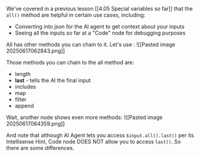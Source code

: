 
We've covered in a previous lesson [[4.05 Special variables so far]] that the `all()` method are helpful in certain use cases, including:
- Converting into json for the AI agent to get context about your inputs
- Seeing all the inputs so far at a "Code" node for debugging purposes

All has other methods you can chain to it. Let's use :
![[Pasted image 20250617062843.png]]

Those methods you can chain to the all method are:
- length
- **last** - tells the AI the final input
- includes
- map
- filter
- append

Wait, another node shows even more methods:
![[Pasted image 20250617064359.png]]

And note that although AI Agent lets you access `$input.all().last()` per its Intellisense Hint, Code node DOES NOT allow you to access `last()`. So there are some differences.